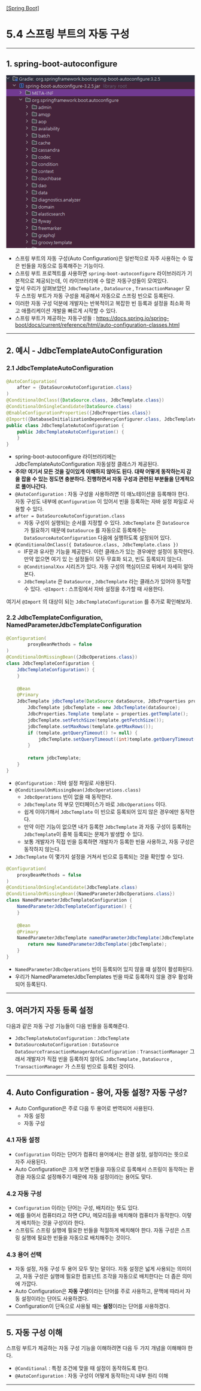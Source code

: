 <nav>
    <a href="../.." target="_blank">[Spring Boot]</a>
</nav>

# 5.4 스프링 부트의 자동 구성


---

## 1. spring-boot-autoconfigure
![spring-boot-autoconfigure](./imgs/spring-boot-autoconfigure.png)

- 스프링 부트의 자동 구성(Auto Configuration)은 일반적으로 자주 사용하는 수 많은 빈들을 자동으로 등록해주는 기능이다.
- 스프링 부트 프로젝트를 사용하면 `spring-boot-autoconfigure` 라이브러리가 기본적으로 제공되는데, 이 라이브러리에 수 많은 자동구성들이 모여있다.
- 앞서 우리가 살펴보았던 `JdbcTemplate` , `DataSource` , `TransactionManager` 모두 스프링 부트가 자동 구성을 제공해서 자동으로 스프링 빈으로 등록된다.
- 이러한 자동 구성 덕분에 개발자는 반복적이고 복잡한 빈 등록과 설정을 최소화 하고 애플리케이션 개발을 빠르게 시작할 수 있다.
- 스프링 부트가 제공하는 자동구성들 : https://docs.spring.io/spring-boot/docs/current/reference/html/auto-configuration-classes.html

---

## 2. 예시 - JdbcTemplateAutoConfiguration

### 2.1 JdbcTemplateAutoConfiguration
```java
@AutoConfiguration(
    after = {DataSourceAutoConfiguration.class}
)
@ConditionalOnClass({DataSource.class, JdbcTemplate.class})
@ConditionalOnSingleCandidate(DataSource.class)
@EnableConfigurationProperties({JdbcProperties.class})
@Import({DatabaseInitializationDependencyConfigurer.class, JdbcTemplateConfiguration.class, NamedParameterJdbcTemplateConfiguration.class})
public class JdbcTemplateAutoConfiguration {
    public JdbcTemplateAutoConfiguration() {
    }
}
```
- spring-boot-autoconfigure 라이브러리에는 JdbcTemplateAutoConfiguration 자동설정 클래스가 제공된다.
- **주의! 여기서 모든 것을 깊이있게 이해하지 않아도 된다. 대략 어떻게 동작하는지 감을 잡을 수 있는 정도면 충분하다. 진행하면서 자동 구성과 관련된 부분들을 단계적으로 풀어나간다.**
- `@AutoConfiguration` : 자동 구성을 사용하려면 이 애노테이션을 등록해야 한다. 자동 구성도 내부에 `@Configuration` 이 있어서 빈을 등록하는 자바 설정 파일로 사용할 수 있다.
- `after = DataSourceAutoConfiguration.class`
  - 자동 구성이 실행되는 순서를 지정할 수 있다. `JdbcTemplate` 은 `DataSource` 가 필요하기 때문에 `DataSource` 를 자동으로 등록해주는 `DataSourceAutoConfiguration`
  다음에 실행하도록 설정되어 있다.
- `@ConditionalOnClass({ DataSource.class, JdbcTemplate.class })`
  - IF문과 유사한 기능을 제공한다. 이런 클래스가 있는 경우에만 설정이 동작한다. 만약 없으면 여기 있
  는 설정들이 모두 무효화 되고, 빈도 등록되지 않는다.
  - `@ConditionalXxx` 시리즈가 있다. 자동 구성의 핵심이므로 뒤에서 자세히 알아본다.
  - `JdbcTemplate` 은 `DataSource` , `JdbcTemplate` 라는 클래스가 있어야 동작할 수 있다.
-`@Import` : 스프링에서 자바 설정을 추가할 때 사용한다.

여기서 `@Import` 의 대상이 되는 `JdbcTemplateConfiguration` 를 추가로 확인해보자.

### 2.2 JdbcTemplateConfiguration, NamedParameterJdbcTemplateConfiguration
```java
@Configuration(
        proxyBeanMethods = false
)
@ConditionalOnMissingBean({JdbcOperations.class})
class JdbcTemplateConfiguration {
    JdbcTemplateConfiguration() {
    }

    @Bean
    @Primary
    JdbcTemplate jdbcTemplate(DataSource dataSource, JdbcProperties properties) {
        JdbcTemplate jdbcTemplate = new JdbcTemplate(dataSource);
        JdbcProperties.Template template = properties.getTemplate();
        jdbcTemplate.setFetchSize(template.getFetchSize());
        jdbcTemplate.setMaxRows(template.getMaxRows());
        if (template.getQueryTimeout() != null) {
            jdbcTemplate.setQueryTimeout((int)template.getQueryTimeout().getSeconds());
        }

        return jdbcTemplate;
    }
}
```
- `@Configuration` : 자바 설정 파일로 사용된다.
- `@ConditionalOnMissingBean(JdbcOperations.class)`
  - `JdbcOperations` 빈이 없을 때 동작한다.
  - `JdbcTemplate` 의 부모 인터페이스가 바로 `JdbcOperations` 이다.
  - 쉽게 이야기해서 `JdbcTemplate` 이 빈으로 등록되어 있지 않은 경우에만 동작한다.
  - 만약 이런 기능이 없으면 내가 등록한 `JdbcTemplate` 과 자동 구성이 등록하는 `JdbcTemplate`이 중복 등록되는 문제가 발생할 수 있다.
  - 보통 개발자가 직접 빈을 등록하면 개발자가 등록한 빈을 사용하고, 자동 구성은 동작하지 않는다.
- `JdbcTemplate` 이 몇가지 설정을 거쳐서 빈으로 등록되는 것을 확인할 수 있다.

```java
@Configuration(
    proxyBeanMethods = false
)
@ConditionalOnSingleCandidate(JdbcTemplate.class)
@ConditionalOnMissingBean({NamedParameterJdbcOperations.class})
class NamedParameterJdbcTemplateConfiguration {
    NamedParameterJdbcTemplateConfiguration() {
    }

    @Bean
    @Primary
    NamedParameterJdbcTemplate namedParameterJdbcTemplate(JdbcTemplate jdbcTemplate) {
        return new NamedParameterJdbcTemplate(jdbcTemplate);
    }
}
```
- `NamedParameterJdbcOperations` 빈이 등록되어 있지 않을 떄 설정이 활성화된다.
- 우리가 NamedParameterJdbcTemplates 빈을 따로 등록하지 않을 경우 활성화되어 등록된다.

---

## 3. 여러가지 자동 등록 설정
다음과 같은 자동 구성 기능들이 다음 빈들을 등록해준다.
- `JdbcTemplateAutoConfiguration` : `JdbcTemplate`
- `DataSourceAutoConfiguration` : `DataSource`
`DataSourceTransactionManagerAutoConfiguration` : `TransactionManager`
그래서 개발자가 직접 빈을 등록하지 않아도 `JdbcTemplate` , `DataSource` , `TransactionManager` 가 스프링
빈으로 등록된 것이다.

---

## 4. Auto Configuration - 용어, 자동 설정? 자동 구성?
- Auto Configuration은 주로 다음 두 용어로 번역되어 사용된다.
  - 자동 설정
  - 자동 구성

### 4.1 자동 설정
- `Configuration` 이라는 단어가 컴퓨터 용어에서는 환경 설정, 설정이라는 뜻으로 자주 사용된다.
- Auto Configuration은 크게 보면 빈들을 자동으로 등록해서 스프링이 동작하는 환경을 자동으로 설정해주기 때문에 자동 설정이라는 용어도 맞다.

### 4.2 자동 구성
- `Configuration` 이라는 단어는 구성, 배치라는 뜻도 있다.
- 예를 들어서 컴퓨터라고 하면 CPU, 메모리등을 배치해야 컴퓨터가 동작한다. 이렇게 배치하는 것을 구성이라 한다. 
- 스프링도 스프링 실행에 필요한 빈들을 적절하게 배치해야 한다. 자동 구성은 스프링 실행에 필요한 빈들을 자동으로 배치해주는 것이다.

### 4.3 용어 선택
- 자동 설정, 자동 구성 두 용어 모두 맞는 말이다. 자동 설정은 넓게 사용되는 의미이고, 자동 구성은 실행에 필요한 컴포넌트 조각을 자동으로 배치한다는 더 좁은 의미에 가깝다.
- Auto Configuration은 **자동 구성**이라는 단어를 주로 사용하고, 문맥에 따라서 자동 설정이라는 단어도 사용하겠다.
- Configuration이 단독으로 사용될 때는 **설정**이라는 단어를 사용하겠다.

---

## 5. 자동 구성 이해
스프링 부트가 제공하는 자동 구성 기능을 이해하려면 다음 두 가지 개념을 이해해야 한다.
- `@Conditional` : 특정 조건에 맞을 때 설정이 동작하도록 한다.
- `@AutoConfiguration` : 자동 구성이 어떻게 동작하는지 내부 원리 이해

---
